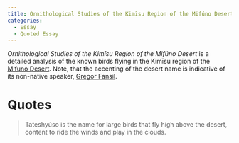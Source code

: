 ```yaml
---
title: Ornithological Studies of the Kimīsu Region of the Mifúno Desert
categories:
  - Essay
  - Quoted Essay
---
```


*Ornithological Studies of the Kimīsu Region of the Mifúno Desert* is a detailed analysis of the known birds flying in the Kimīsu region of the [Mifuno Desert](). Note, that the accenting of the desert name is indicative of its non-native speaker, [Gregor Fansil]().

# Quotes

> Tateshyúso is the name for large birds that fly high above the desert, content to ride the winds and play in the clouds.
